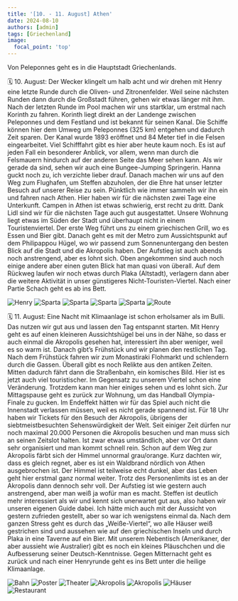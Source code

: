 ```yaml
---
title: '[10. - 11. August] Athen'
date: 2024-08-10
authors: [admin]
tags: [Griechenland]
image:
  focal_point: 'top'
---
```

Von Peleponnes geht es in die Hauptstadt Griechenlands.

<!--more-->

🗓️ 10. August: Der Wecker klingelt um halb acht und wir drehen mit Henry eine letzte Runde durch die Oliven- und Zitronenfelder. Weil seine nächsten Runden dann durch die Großstadt führen, gehen wir etwas länger mit ihm. Nach der letzten Runde im Pool machen wir uns startklar, um erstmal nach Korinth zu fahren. Korinth liegt direkt an der Landenge zwischen Peleponnes und dem Festland und ist bekannt für seinen Kanal. Die Schiffe können hier dem Umweg um Peleponnes (325 km) entgehen und dadurch Zeit sparen. Der Kanal wurde 1893 eröffnet und 84 Meter tief in die Felsen eingearbeitet. Viel Schifffahrt gibt es hier aber heute kaum noch. Es ist auf jeden Fall ein besonderer Anblick, vor allem, wenn man durch die Felsmauern hindurch auf der anderen Seite das Meer sehen kann. Als wir gerade da sind, sehen wir auch eine Bungee-Jumping Springerin. Hanna guckt noch zu, ich verzichte lieber drauf. Danach machen wir uns auf den Weg zum Flughafen, um Steffen abzuholen, der die Ehre hat unser letzter Besuch auf unserer Reise zu sein. Pünktlich wie immer sammeln wir ihn ein und fahren nach Athen. Hier haben wir für die nächsten zwei Tage eine Unterkunft. Campen in Athen ist etwas schwierig, erst recht zu dritt. Dank Lidl sind wir für die nächsten Tage auch gut ausgestattet. Unsere Wohnung liegt etwas im Süden der Stadt und überhaupt nicht in einem Touristenviertel. Der erste Weg führt uns zu einem griechischen Grill, wo es Essen und Bier gibt. Danach geht es mit der Metro zum Aussichtspunkt auf dem Philipappou Hügel, wo wir passend zum Sonnenuntergang den besten Blick auf die Stadt und die Akropolis haben. Der Aufstieg ist auch abends noch anstrengend, aber es lohnt sich. Oben angekommen sind auch noch einige andere aber einen guten Blick hat man quasi von überall. Auf dem Rückweg laufen wir noch etwas durch Plaka (Altstadt), verlagern dann aber die weitere Aktivität in unser günstigeres Nicht-Touristen-Viertel. Nach einer Partie Schach geht es ab ins Bett.

<img src="Korinth.jpg" alt="Henry" caption="">

<img src="AkropolisHanna.jpg" alt="Sparta" caption="">

<img src="AkropolisHoch.jpg" alt="Sparta" caption="">

<img src="StadtMeer.jpg" alt="Sparta" caption="">

<img src="StadtSonnenuntergang.jpg" alt="Sparta" caption="">

<img src="Route_10.08.24.jpg" alt="Route" caption=" ">

🗓️ 11. August: Eine Nacht mit Klimaanlage ist schon erholsamer als im Bulli. Das nutzen wir gut aus und lassen den Tag entspannt starten. Mit Henry geht es auf einen kleineren Aussichtshügel bei uns in der Nähe, so dass er auch einmal die Akropolis gesehen hat, interessiert ihn aber weniger, weil es so warm ist. Danach gibt’s Frühstück und wir planen den restlichen Tag. Nach dem Frühstück fahren wir zum Monastiraki Flohmarkt und schlendern durch die Gassen. Überall gibt es noch Relikte aus den antiken Zeiten. Mitten dadurch fährt dann die Straßenbahn, ein komisches Bild. Hier ist es jetzt auch viel touristischer. Im Gegensatz zu unserem Viertel schon eine Veränderung. Trotzdem kann man hier einiges sehen und es lohnt sich. Zur Mittagspause geht es zurück zur Wohnung, um das Handball Olympia-Finale zu gucken. Im Endeffekt hätten wir für das Spiel auch nicht die Innenstadt verlassen müssen, weil es nicht gerade spannend ist. Für 18 Uhr haben wir Tickets für den Besuch der Akropolis, übrigens der siebtmeistbesuchten Sehenswürdigkeit der Welt. Seit einiger Zeit dürfen nur noch maximal 20.000 Personen die Akropolis besuchen und man muss sich an seinen Zeitslot halten. Ist zwar etwas umständlich, aber vor Ort dann sehr organisiert und man kommt schnell rein. Schon auf dem Weg zur Akropolis färbt sich der Himmel unnormal grau/orange. Kurz dachten wir, dass es gleich regnet, aber es ist ein Waldbrand nördlich von Athen ausgebrochen ist. Der Himmel ist teilweise echt dunkel, aber das Leben geht hier erstmal ganz normal weiter. Trotz des Personenlimits ist es an der Akropolis dann dennoch sehr voll. Der Aufstieg ist wie gestern auch anstrengend, aber man weiß ja wofür man es macht. Steffen ist deutlich mehr interessiert als wir und kennt sich unerwartet gut aus, also haben wir unseren eigenen Guide dabei. Ich hätte mich auch mit der Aussicht von gestern zufrieden gestellt, aber so war ich wenigstens einmal da. Nach dem ganzen Stress geht es durch das „Weiße-Viertel“, wo alle Häuser weiß gestrichen sind und aussehen wie auf den griechischen Inseln und durch Plaka in eine Taverne auf ein Bier. Mit unserem Nebentisch (Amerikaner, der aber aussieht wie Australier) gibt es noch ein kleines Pläuschchen und die Aufbesserung seiner Deutsch-Kenntnisse. Gegen Mitternacht geht es zurück und nach einer Henryrunde geht es ins Bett unter die heilige Klimaanlage.

<img src="Bahn.jpg" alt="Bahn" caption="">

<img src="Poster.jpg" alt="Poster" caption="">

<img src="Theater.jpg" alt="Theater" caption="">

<img src="AkropolisFront.jpg" alt="Akropolis" caption="">

<img src="AkropolisEcke.jpg" alt="Akropolis" caption="">

<img src="WeisseHaeuser.jpg" alt="Häuser" caption="">

<img src="Restaurant.jpg" alt="Restaurant" caption="">